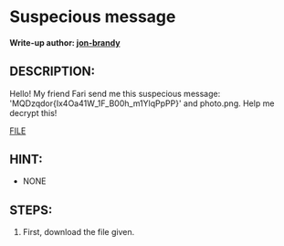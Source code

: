# Suspecious message 
#### Write-up author: [jon-brandy](https://github.com/jon-brandy)
## DESCRIPTION:
Hello! My friend Fari send me this suspecious message: 'MQDzqdor{Ix4Oa41W_1F_B00h_m1YlqPpPP}' and photo.png. Help me decrypt this! 

[FILE](https://github.com/Bread-Yolk/ctflearnwu/blob/1fc643b2370ab20d4fb984fe84fc812208b8269c/Assets/Crypto/Suspecious%20message/photo.png)

## HINT:
- NONE
## STEPS:
1. First, download the file given.

